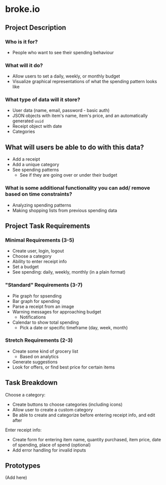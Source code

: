 # broke.io

## Project Description

### Who is it for?
* People who want to see their spending behaviour

### What will it do?
* Allow users to set a daily, weekly, or monthly budget
* Visualize graphical representations of what the spending pattern looks like

### What type of data will it store?
* User data (name, email, password - basic auth)
* JSON objects with item's name, item's price, and an automatically generated `uuid`
* Receipt object with date
* Categories

## What will users be able to do with this data?
* Add a receipt
* Add a unique category
* See spending patterns
     * See if they are going over or under their budget

### What is some additional functionality you can add/ remove based on time constraints?
* Analyzing spending patterns
* Making shopping lists from previous spending data

## Project Task Requirements

### Minimal Requirements (3-5)
* Create user, login, logout
* Choose a category
* Ability to enter receipt info
* Set a budget
* See spending: daily, weekly, monthly (in a plain format)

### "Standard" Requirements (3-7)
* Pie graph for spsending
* Bar graph for spending
* Parse a receipt from an image
* Warning messages for approaching budget 
     * Notifications
* Calendar to show total spending
     * Pick a date or specific timeframe (day, week, month)

### Stretch Requirements (2-3)
* Create some kind of grocery list
     * Based on analytics
* Generate suggestions
* Look for offers, or find best price for certain items

## Task Breakdown
Choose a category:
* Create buttons to choose categories (including icons)
* Allow user to create a custom category
* Be able to create and categorize before entering receipt info, and edit after

Enter receipt info:
* Create form for entering item name, quantity purchased, item price, date of spending, place of spend (optional)
* Add error handling for invalid inputs

## Prototypes

(Add here)
